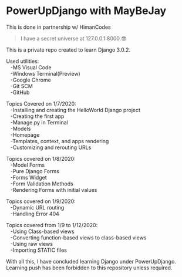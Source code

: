 # PowerUpDjango with MayBeJay 
This is done in partnership w/ HimanCodes

>I have a secret universe at 127.0.0.1:8000.:sunglasses:

This is a private repo created to learn Django 3.0.2.

Used utilities:\
&nbsp;&nbsp;&nbsp;-MS Visual Code\
&nbsp;&nbsp;&nbsp;-Windows Terminal(Preview)\
&nbsp;&nbsp;&nbsp;-Google Chrome\
&nbsp;&nbsp;&nbsp;-Git SCM\
&nbsp;&nbsp;&nbsp;-GitHub

Topics Covered on 1/7/2020:\
&nbsp;&nbsp;&nbsp;-Installing and creating the HelloWorld Django project\
&nbsp;&nbsp;&nbsp;-Creating the first app\
&nbsp;&nbsp;&nbsp;-Manage.py in Terminal\
&nbsp;&nbsp;&nbsp;-Models\
&nbsp;&nbsp;&nbsp;-Homepage\
&nbsp;&nbsp;&nbsp;-Templates, context, and apps rendering\
&nbsp;&nbsp;&nbsp;-Customizing and rerouting URLs


Topics covered on 1/8/2020:\
&nbsp;&nbsp;&nbsp;-Model Forms\
&nbsp;&nbsp;&nbsp;-Pure Django Forms\
&nbsp;&nbsp;&nbsp;-Forms Widget\
&nbsp;&nbsp;&nbsp;-Form Validation Methods\
&nbsp;&nbsp;&nbsp;-Rendering Forms with initial values

Topics covered on 1/9/2020:\
&nbsp;&nbsp;&nbsp;-Dynamic URL routing\
&nbsp;&nbsp;&nbsp;-Handling Error 404

Topics covered from 1/9 to 1/12/2020:\
&nbsp;&nbsp;&nbsp;-Using Class-based views\
&nbsp;&nbsp;&nbsp;-Converting function-based views to class-based views\
&nbsp;&nbsp;&nbsp;-Using raw views\
&nbsp;&nbsp;&nbsp;-Importing STATIC files

With all this, I have concluded learning Django under PowerUpDjango. Learning push has been forbidden to this repository unless required.
